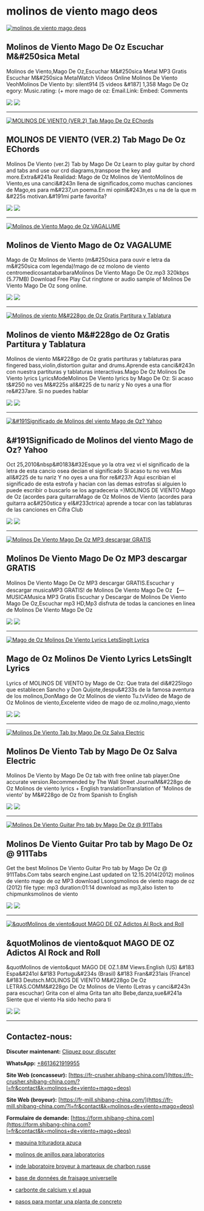 # molinos de viento mago deos

<a href="https://swt.shibang-china.com/?l=fr&img&k=molinos+de+viento+mago+deos" target="_blank">![molinos de viento mago deos](http://static.shibang-china.com/all-800x300/287.jpg)</a>

## Molinos de Viento Mago De Oz Escuchar M&#250sica Metal
Molinos de Viento,Mago De Oz,Escuchar M&#250sica Metal MP3 Gratis Escuchar M&#250sica MetalWatch Videos Online Molinos De Viento VeohMolinos De Viento by: silent914 [5 videos &#187] 1,358 Mago De Oz egory: Music.rating: (+ more mago de oz: Email.Link: Embed: Comments


<a href="https://whatsapp.shibangsoft.com/WhatsApp.php" target="_blank" title="WhatsApp">![](http://static.shibang-china.com/icon/whatsapp.png)</a> <a href="https://swt.shibang-china.com/?l=fr&icon&k=molinos+de+viento+mago+deos" target="_blank">![](http://static.shibang-china.com/icon/chat-fr.png)</a>

---

<a href="https://swt.shibang-china.com/?l=fr&img&k=molinos+de+viento+mago+deos" target="_blank">![MOLINOS DE VIENTO (VER.2) Tab Mago De Oz EChords](http://static.shibang-china.com/all-800x300/1475.jpg)</a>

## MOLINOS DE VIENTO (VER.2) Tab Mago De Oz EChords
Molinos De Viento (ver.2) Tab by Mago De Oz Learn to play guitar by chord and tabs and use our crd diagrams,transpose the key and more.Extra&#241a Realidad: Mago de Oz Molinos de VientoMolinos de Viento,es una canci&#243n llena de significados,como muchas canciones de Mago,es para m&#237,un poema.En mi opini&#243n,es u na de la que m &#225s motivan.&#191mi parte favorita?


<a href="https://whatsapp.shibangsoft.com/WhatsApp.php" target="_blank" title="WhatsApp">![](http://static.shibang-china.com/icon/whatsapp.png)</a> <a href="https://swt.shibang-china.com/?l=fr&icon&k=molinos+de+viento+mago+deos" target="_blank">![](http://static.shibang-china.com/icon/chat-fr.png)</a>

---

<a href="https://swt.shibang-china.com/?l=fr&img&k=molinos+de+viento+mago+deos" target="_blank">![Molinos de Viento Mago de Oz VAGALUME](http://static.shibang-china.com/all-800x300/1197.jpg)</a>

## Molinos de Viento Mago de Oz VAGALUME
Mago de Oz Molinos de Viento (m&#250sica para ouvir e letra da m&#250sica com legenda)!mago de oz molono de viento centromedicosantabarbaraMolinos De Viento Mago De Oz.mp3 320kbps (5.77MB) Download Free Play Cut ringtone or audio sample of Molinos De Viento Mago De Oz song online.


<a href="https://whatsapp.shibangsoft.com/WhatsApp.php" target="_blank" title="WhatsApp">![](http://static.shibang-china.com/icon/whatsapp.png)</a> <a href="https://swt.shibang-china.com/?l=fr&icon&k=molinos+de+viento+mago+deos" target="_blank">![](http://static.shibang-china.com/icon/chat-fr.png)</a>

---

<a href="https://swt.shibang-china.com/?l=fr&img&k=molinos+de+viento+mago+deos" target="_blank">![Molinos de viento M&#228go de Oz Gratis Partitura y Tablatura](http://static.shibang-china.com/all-800x300/37.jpg)</a>

## Molinos de viento M&#228go de Oz Gratis Partitura y Tablatura
Molinos de viento M&#228go de Oz gratis partituras y tablaturas para fingered bass,violin,distortion guitar and drums.Aprende esta canci&#243n con nuestra partituras y tablaturas interactivas.Mago De Oz Molinos De Viento lyrics LyricsModeMolinos De Viento lyrics by Mago De Oz: Si acaso t&#250 no ves M&#225s all&#225 de tu nariz y No oyes a una flor re&#237are. Si no puedes hablar


<a href="https://whatsapp.shibangsoft.com/WhatsApp.php" target="_blank" title="WhatsApp">![](http://static.shibang-china.com/icon/whatsapp.png)</a> <a href="https://swt.shibang-china.com/?l=fr&icon&k=molinos+de+viento+mago+deos" target="_blank">![](http://static.shibang-china.com/icon/chat-fr.png)</a>

---

<a href="https://swt.shibang-china.com/?l=fr&img&k=molinos+de+viento+mago+deos" target="_blank">![&#191Significado de Molinos del viento Mago de Oz? Yahoo](http://static.shibang-china.com/all-800x300/45.jpg)</a>

## &#191Significado de Molinos del viento Mago de Oz? Yahoo
Oct 25,2010&nbsp&#0183&#32Esque yo la otra vez vi el significado de la letra de esta cancio osea decian el significado Si acaso tu no ves Mas all&#225 de tu nariz Y no oyes a una flor re&#237r Aqui escribian el significado de esta estrofa y hacian con las demas estrofas si alguien lo puede escribir o buscarlo se los agradeceria =)MOLINOS DE VIENTO Mago de Oz (acordes para guitarraMago de Oz Molinos de Viento (acordes para guitarra ac&#250stica y el&#233ctrica) aprende a tocar con las tablaturas de las canciones en Cifra Club


<a href="https://whatsapp.shibangsoft.com/WhatsApp.php" target="_blank" title="WhatsApp">![](http://static.shibang-china.com/icon/whatsapp.png)</a> <a href="https://swt.shibang-china.com/?l=fr&icon&k=molinos+de+viento+mago+deos" target="_blank">![](http://static.shibang-china.com/icon/chat-fr.png)</a>

---

<a href="https://swt.shibang-china.com/?l=fr&img&k=molinos+de+viento+mago+deos" target="_blank">![Molinos De Viento Mago De Oz MP3 descargar GRATIS](http://static.shibang-china.com/all-800x300/1475.jpg)</a>

## Molinos De Viento Mago De Oz MP3 descargar GRATIS
Molinos De Viento Mago De Oz MP3 descargar GRATIS.Escuchar y descargar musicaMP3 GRATIS! de Molinos De Viento Mago De Oz 【— MUSICAMusica MP3 Gratis Escuchar y Descargar de Molinos De Viento Mago De Oz,Escuchar mp3 HD,Mp3 disfruta de todas la canciones en linea de Molinos De Viento Mago De Oz


<a href="https://whatsapp.shibangsoft.com/WhatsApp.php" target="_blank" title="WhatsApp">![](http://static.shibang-china.com/icon/whatsapp.png)</a> <a href="https://swt.shibang-china.com/?l=fr&icon&k=molinos+de+viento+mago+deos" target="_blank">![](http://static.shibang-china.com/icon/chat-fr.png)</a>

---

<a href="https://swt.shibang-china.com/?l=fr&img&k=molinos+de+viento+mago+deos" target="_blank">![Mago de Oz Molinos De Viento Lyrics LetsSingIt Lyrics](http://static.shibang-china.com/all-800x300/751.jpg)</a>

## Mago de Oz Molinos De Viento Lyrics LetsSingIt Lyrics
Lyrics of MOLINOS DE VIENTO by Mago de Oz: Que trata del di&#225logo que establecen Sancho y Don Quijote,despu&#233s de la famosa aventura de los molinos,DonMago de Oz Molinos de viento Tu.tvVideo de Mago de Oz Molinos de viento,Excelente video de mago de oz.molino,mago,viento


<a href="https://whatsapp.shibangsoft.com/WhatsApp.php" target="_blank" title="WhatsApp">![](http://static.shibang-china.com/icon/whatsapp.png)</a> <a href="https://swt.shibang-china.com/?l=fr&icon&k=molinos+de+viento+mago+deos" target="_blank">![](http://static.shibang-china.com/icon/chat-fr.png)</a>

---

<a href="https://swt.shibang-china.com/?l=fr&img&k=molinos+de+viento+mago+deos" target="_blank">![Molinos De Viento Tab by Mago De Oz Salva Electric](http://static.shibang-china.com/all-800x300/783.jpg)</a>

## Molinos De Viento Tab by Mago De Oz Salva Electric
Molinos De Viento by Mago De Oz tab with free online tab player.One accurate version.Recommended by The Wall Street JournalM&#228go de Oz Molinos de viento lyrics + English translationTranslation of 'Molinos de viento' by M&#228go de Oz from Spanish to English


<a href="https://whatsapp.shibangsoft.com/WhatsApp.php" target="_blank" title="WhatsApp">![](http://static.shibang-china.com/icon/whatsapp.png)</a> <a href="https://swt.shibang-china.com/?l=fr&icon&k=molinos+de+viento+mago+deos" target="_blank">![](http://static.shibang-china.com/icon/chat-fr.png)</a>

---

<a href="https://swt.shibang-china.com/?l=fr&img&k=molinos+de+viento+mago+deos" target="_blank">![Molinos De Viento Guitar Pro tab by Mago De Oz @ 911Tabs](http://static.shibang-china.com/all-800x300/1515.jpg)</a>

## Molinos De Viento Guitar Pro tab by Mago De Oz @ 911Tabs
Get the best Molinos De Viento Guitar Pro tab by Mago De Oz @ 911Tabs.Com tabs search engine.Last updated on 12.15.2014(2012) molinos de viento mago de oz MP3 download Lsongsmolinos de viento mago de oz (2012) file type: mp3 duration:01:14 download as mp3,also listen to chipmunksmolinos de viento


<a href="https://whatsapp.shibangsoft.com/WhatsApp.php" target="_blank" title="WhatsApp">![](http://static.shibang-china.com/icon/whatsapp.png)</a> <a href="https://swt.shibang-china.com/?l=fr&icon&k=molinos+de+viento+mago+deos" target="_blank">![](http://static.shibang-china.com/icon/chat-fr.png)</a>

---

<a href="https://swt.shibang-china.com/?l=fr&img&k=molinos+de+viento+mago+deos" target="_blank">![&quotMolinos de viento&quot MAGO DE OZ Adictos Al Rock and Roll](http://static.shibang-china.com/all-800x300/37.jpg)</a>

## &quotMolinos de viento&quot MAGO DE OZ Adictos Al Rock and Roll
&quotMolinos de viento&quot MAGO DE OZ.1.8M Views.English (US) &#183 Espa&#241ol &#183 Portugu&#234s (Brasil) &#183 Fran&#231ais (France) &#183 Deutsch.MOLINOS DE VIENTO M&#228go De Oz LETRAS.COMM&#228go De Oz Molinos de Viento (Letras y canci&#243n para escuchar) Grita con el alma Grita tan alto Bebe,danza,sue&#241a Siente que el viento Ha sido hecho para ti


<a href="https://whatsapp.shibangsoft.com/WhatsApp.php" target="_blank" title="WhatsApp">![](http://static.shibang-china.com/icon/whatsapp.png)</a> <a href="https://swt.shibang-china.com/?l=fr&icon&k=molinos+de+viento+mago+deos" target="_blank">![](http://static.shibang-china.com/icon/chat-fr.png)</a>

---
## Contactez-nous:

**Discuter maintenant:** [Cliquez pour discuter](https://swt.shibang-china.com?l=fr&contact&k=molinos+de+viento+mago+deos)

**WhatsApp:**  [+8613621919955](https://whatsapp.shibangsoft.com/WhatsApp.php)

**Site Web (concasseur):** [https://fr-crusher.shibang-china.com/](https://fr-crusher.shibang-china.com/?l=fr&contact&k=molinos+de+viento+mago+deos)

**Site Web (broyeur):** [https://fr-mill.shibang-china.com/](https://fr-mill.shibang-china.com/?l=fr&contact&k=molinos+de+viento+mago+deos)

**Formulaire de demande:** [https://form.shibang-china.com](https://form.shibang-china.com?l=fr&contact&k=molinos+de+viento+mago+deos)

* [maquina trituradora azuca](../64/maquina%20trituradora%20azuca.md)

* [molinos de anillos para laboratorios](../63/molinos%20de%20anillos%20para%20laboratorios.md)

* [inde laboratoire broyeur à marteaux de charbon russe](../61/inde%20laboratoire%20broyeur%20%C3%A0%20marteaux%20de%20charbon%20russe.md)

* [base de données de fraisage universelle](../62/base%20de%20donn%C3%A9es%20de%20fraisage%20universelle.md)

* [carbonte de calcium y el agua](../61/carbonte%20de%20calcium%20y%20el%20agua.md)

* [pasos para montar una planta de concreto](../65/pasos%20para%20montar%20una%20planta%20de%20concreto.md)